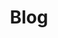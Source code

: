---
title: Blog
description: "Explore 'Movements', the blog from Palma Productions. Here, we share news and updates about our innovative projects. Discover the impact we're making."
image:
  url: "/images/content/pages/blog.jpg"
  alt: "Blog da Palma"
  width: 1200
  height: 628
---